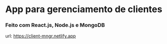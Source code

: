 # App para gerenciamento de clientes

### Feito com React.js, Node.js e MongoDB

url: https://client-mngr.netlify.app

